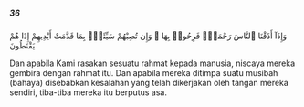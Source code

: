 ##### 36

<span class="ayah">وَإِذَآ أَذَقْنَا ٱلنَّاسَ رَحْمَةًۭ فَرِحُوا۟ بِهَا ۖ وَإِن تُصِبْهُمْ سَيِّئَةٌۢ بِمَا قَدَّمَتْ أَيْدِيهِمْ إِذَا هُمْ يَقْنَطُونَ</span>

<span class="ayah_translation">Dan apabila Kami rasakan sesuatu rahmat kepada manusia, niscaya mereka gembira dengan rahmat itu. Dan apabila mereka ditimpa suatu musibah (bahaya) disebabkan kesalahan yang telah dikerjakan oleh tangan mereka sendiri, tiba-tiba mereka itu berputus asa.</span>

